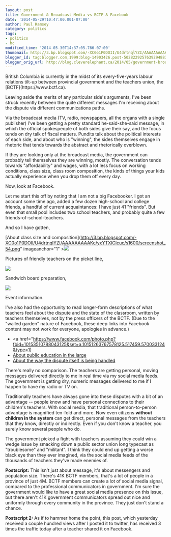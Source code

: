 ```yaml
---
layout: post
title: Government & Broadcast Media vs BCTF & Facebook
date: '2014-05-29T10:47:00.001-07:00'
author: Paul Ramsey
category: politics
tags:
- politics
- bc
modified_time: '2014-05-30T14:37:05.766-07:00'
thumbnail: http://3.bp.blogspot.com/-XC0o1P0DOII/U4drtnqlYZI/AAAAAAAAAKc/yxYTXlCIcuc/s72-c/screenshot_54.png
blogger_id: tag:blogger.com,1999:blog-14903426.post-5028229257639294883
blogger_orig_url: http://blog.cleverelephant.ca/2014/05/government-broadcast-media-vs-bctf.html
---
```


<p>British Columbia is currently in the midst of its every-five-years labour relations tilt-up between provincial government and the teachers union, the [BCTF](https://www.bctf.ca). 

Leaving aside the merits of any particular side's arguments, I've been struck recently between the quite different messages I'm receiving about the dispute via different communications paths. 

Via the broadcast media (TV, radio, newspapers, all the organs with a single publisher) I've been getting a pretty standard he-said-she-said message, in which the official spokespeople of both sides give their say, and the focus tends on dry talk of fiscal matters. Pundits talk about the political interests of each side, and about who is "winning", the sides themselves engage in rhetoric that tends towards the abstract and rhetorically overblown.  

If they are looking only at the broadcast media, the government can probably tell themselves they are winning, mostly. The conversation tends towards "affordability" and wages, with a lot less focus on working conditions, class size, class room composition, the kinds of things your kids actually experience when you drop them off every day. 

Now, look at Facebook. 

Let me start this off by noting that I am not a big Facebooker. I got an account some time ago, added a few dozen high-school and college friends, a handful of current acquaintances: I have just 41 "friends". But even that small pool includes two school teachers, and probably quite a few friends-of-school-teachers. 

And so I have gotten, 

[About class size and composition](http://3.bp.blogspot.com/-XC0o1P0DOII/U4drtnqlYZI/AAAAAAAAAKc/yxYTXlCIcuc/s1600/screenshot_54.png" imageanchor="1" ><img border="0" src="http://3.bp.blogspot.com/-XC0o1P0DOII/U4drtnqlYZI/AAAAAAAAAKc/yxYTXlCIcuc/s320/screenshot_54.png" /></a>

Pictures of friendly teachers on the picket line, 

<a href="http://2.bp.blogspot.com/-6xhedJoXiR4/U4dsER7nNMI/AAAAAAAAAKk/vki9l-xrIig/s1600/screenshot_55.png" imageanchor="1" ><img border="0" src="http://2.bp.blogspot.com/-6xhedJoXiR4/U4dsER7nNMI/AAAAAAAAAKk/vki9l-xrIig/s320/screenshot_55.png" /></a>

Sandwich board preparation, 

<a href="http://1.bp.blogspot.com/-0ybZ7Npvp3Q/U4dsZOsRcyI/AAAAAAAAAKs/s7UadarqtwA/s1600/screenshot_56.png" imageanchor="1" ><img border="0" src="http://1.bp.blogspot.com/-0ybZ7Npvp3Q/U4dsZOsRcyI/AAAAAAAAAKs/s7UadarqtwA/s320/screenshot_56.png" /></a><p>Event information.

I've also had the opportunity to read longer-form descriptions of what teachers feel about the dispute and the state of the classroom, written by teachers themselves, not by the press officers of the BCTF.  (Due to the "walled garden" nature of Facebook, these deep links into Facebook content may not work for everyone, apologies in advance.)</p><ul><li><a href="https://www.facebook.com/photo.php?fbid=10153510788043125&set=a.10151263767578125.517459.570033124&type=1)</li><li>[About public education in the large](https://www.facebook.com/elizabeth.byrne.378/posts/10152077710616697)</li><li>[About the way the dispute itself is being handled](https://www.facebook.com/SupportBCTeachers2014/posts/1439394886314844)</li></ul><p>There's really no comparison. The teachers are getting personal, moving messages delivered directly to me in real time via my social media feeds. The government is getting dry, numeric messages delivered to me if I happen to have my radio or TV on.  

Traditionally teachers have always gone into these disputes with a bit of an advantage -- people know and have personal connections to their children's teachers. With social media, that traditional person-to-person advantage is magnified ten-fold and more. Now even citizens **without children in the system** can get direct, personal messages from the teachers that they know, directly or indirectly. Even if you don't know a teacher, you surely know several people who do. 

The government picked a fight with teachers assuming they could win a wedge issue by smacking down a public sector union long typecast as "troublesome" and "militant". I think they could end up getting a worse black eye than they ever imagined, via the social media feeds of the thousands of teachers they've made enemies of. 

**Postscript:** This isn't just about message, it's about messengers and population size. There's 41K BCTF members, that's a lot of people in a province of just 4M. BCTF members can create a lot of social media signal, compared to the professional communicators in government. I'm sure the government would like to have a great social media presence on this issue, but there aren't 41K government communicators spread out nice and uniformly through every community in the province. They just don't stand a chance.

**Postscript 2:** As if to hammer home the point, this post, which yesterday received a couple hundred views after I posted it to twitter, has received 3 times the traffic today after a teacher shared it on Facebook.</p>